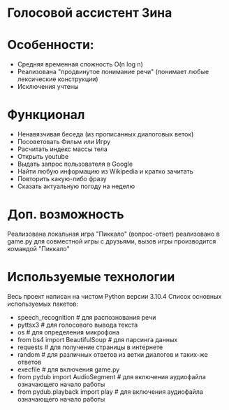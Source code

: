 # Голосовой ассистент Зина
# Особенности:
- Средняя временная сложность O(n log n)
- Реализована "продвинутое понимание речи" (понимает любые лексические конструкции)
- Исключения учтены 
# Функционал 
- Ненавязчивая беседа (из прописанных диалоговых веток)
- Посоветовать Фильм или Игру 
- Расчитать индекс массы тела 
- Открыть youtube
- Выдать запрос пользователя в Google 
- Найти любую информацию из Wikipedia и кратко зачитать
- Повторить какую-либо фразу
- Сказать актуальную погоду на неделю 
# Доп. возможность 
Реализована локальная игра "Пиккало" (вопрос-ответ) реализовано в game.py 
для совместной игры с друзьями, вызов игры производится командой "Пиккало"
# Используемые технологии
Весь проект написан на чистом Python версии 3.10.4 
Список основных используемых пакетов: 
- speech_recognition # для распознования речи 
- pyttsx3 # для голосового вывода текста  
- os # для определения микрофона
- from bs4 import BeautifulSoup # для парсинга данных 
- requests # для получение страницы в интернете 
- random # для различных ответов из ветки диалогов и таких-же ответов 
- execfile # для включения game.py 
- from pydub import AudioSegment # для включения аудиофайла означающего начало работы
- from pydub.playback import play # для включения аудиофайла означающего начало работы
